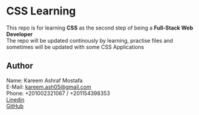# CSS Learning

This repo is for learning **CSS** as the second step of being a **Full-Stack Web Developer**            
The repo will be updated continously by learning, practise files and sometimes will be updated with some CSS Applications

## Author

Name: Kareem Ashraf Mostafa         
E-Mail: kareem.ash05@gmail.com          
Phone: +201002321067 / +201154398353                    
[Linedin](https://www.linkedin.com/in/kareemashraf05)               
[GitHub](https://github.com/kareem05-ash)